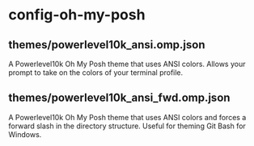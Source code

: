 # config-oh-my-posh

## themes/powerlevel10k_ansi.omp.json

A Powerlevel10k Oh My Posh theme that uses ANSI colors. Allows your prompt to take on the colors of your terminal profile.

## themes/powerlevel10k_ansi_fwd.omp.json

A Powerlevel10k Oh My Posh theme that uses ANSI colors and forces a forward slash in the directory structure. Useful for theming Git Bash for Windows.
